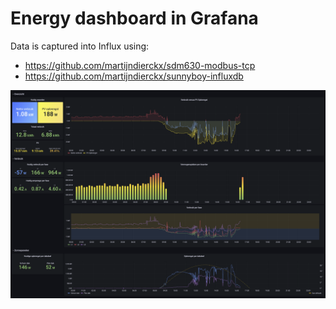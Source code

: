# Energy dashboard in Grafana

Data is captured into Influx using:
- https://github.com/martijndierckx/sdm630-modbus-tcp
- https://github.com/martijndierckx/sunnyboy-influxdb

![screenshot](https://raw.githubusercontent.com/martijndierckx/grafana-energy-dashboard/main/screenshot.png)
